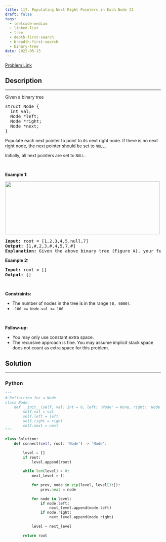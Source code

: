 ```yaml
---
title: 117. Populating Next Right Pointers in Each Node II
draft: false
tags: 
  - leetcode-medium
  - linked-list
  - tree
  - depth-first-search
  - breadth-first-search
  - binary-tree
date: 2022-05-13
---
```


[Problem Link](https://leetcode.com/problems/populating-next-right-pointers-in-each-node-ii/)

## Description

---
<p>Given a binary tree</p>

<pre>
struct Node {
  int val;
  Node *left;
  Node *right;
  Node *next;
}
</pre>

<p>Populate each next pointer to point to its next right node. If there is no next right node, the next pointer should be set to <code>NULL</code>.</p>

<p>Initially, all next pointers are set to <code>NULL</code>.</p>

<p>&nbsp;</p>
<p><strong class="example">Example 1:</strong></p>
<img alt="" src="https://assets.leetcode.com/uploads/2019/02/15/117_sample.png" style="width: 500px; height: 171px;" />
<pre>
<strong>Input:</strong> root = [1,2,3,4,5,null,7]
<strong>Output:</strong> [1,#,2,3,#,4,5,7,#]
<strong>Explanation: </strong>Given the above binary tree (Figure A), your function should populate each next pointer to point to its next right node, just like in Figure B. The serialized output is in level order as connected by the next pointers, with &#39;#&#39; signifying the end of each level.
</pre>

<p><strong class="example">Example 2:</strong></p>

<pre>
<strong>Input:</strong> root = []
<strong>Output:</strong> []
</pre>

<p>&nbsp;</p>
<p><strong>Constraints:</strong></p>

<ul>
	<li>The number of nodes in the tree is in the range <code>[0, 6000]</code>.</li>
	<li><code>-100 &lt;= Node.val &lt;= 100</code></li>
</ul>

<p>&nbsp;</p>
<p><strong>Follow-up:</strong></p>

<ul>
	<li>You may only use constant extra space.</li>
	<li>The recursive approach is fine. You may assume implicit stack space does not count as extra space for this problem.</li>
</ul>


## Solution

---
### Python
``` py title='populating-next-right-pointers-in-each-node-ii'
"""
# Definition for a Node.
class Node:
    def __init__(self, val: int = 0, left: 'Node' = None, right: 'Node' = None, next: 'Node' = None):
        self.val = val
        self.left = left
        self.right = right
        self.next = next
"""

class Solution:
    def connect(self, root: 'Node') -> 'Node':
        
        level = []
        if root:
            level.append(root)
        
        while len(level) > 0:
            next_level = []
            
            for prev, node in zip(level, level[1:]):
                prev.next = node
            
            for node in level:
                if node.left:
                    next_level.append(node.left)
                if node.right:
                    next_level.append(node.right)
            
            level = next_level
        
        return root
                
```

